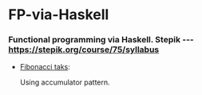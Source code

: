 # FP-via-Haskell
### Functional programming via Haskell. Stepik --- https://stepik.org/course/75/syllabus

* [Fibonacci taks](Fibonacci.hs):

  Using accumulator pattern.

